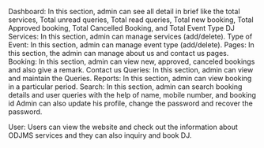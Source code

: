 Dashboard: In this section, admin can see all detail in brief like the total services, Total unread queries, Total read queries, Total new booking, Total Approved booking, Total Cancelled Booking, and Total Event Type
DJ Services: In this section, admin can manage services (add/delete).
Type of Event: In this section, admin can manage event type (add/delete).
Pages: In this section, the admin can manage about us and contact us pages.
Booking: In this section, admin can view new, approved, canceled bookings and also give a remark.
Contact us Queries: In this section, admin can view and maintain the Queries.
Reports: In this section, admin can view booking in a particular period.
Search: In this section, admin can search booking details and user queries with the help of name, mobile number, and booking id
Admin can also update his profile, change the password and recover the password.

User: Users can view the website and check out the information about ODJMS services and they can also inquiry and book DJ.
